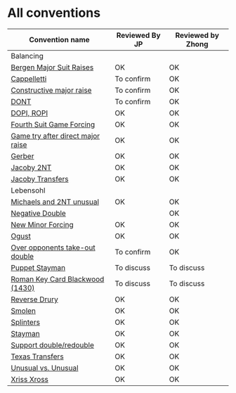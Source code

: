 # All conventions

| Convention name | Reviewed By JP | Reviewed by Zhong |
| --- | --- | --- |
| Balancing | | |
| [Bergen Major Suit Raises](bergen.md) | OK | OK |
| [Cappelletti](cappelletti.md) | To confirm | OK  |
| [Constructive major raise](constructive-major-raise.md) | To confirm  | OK |
| [DONT](dont.md) | To confirm | OK |
| [DOPI, ROPI](dopi.md) | OK | OK |
| [Fourth Suit Game Forcing](fourth-suit-forcing.md) | OK | OK |
| [Game try after direct major raise](game-try-help-suit.md) | OK |OK |
| [Gerber](gerber.md) | OK | OK|
| [Jacoby 2NT](jacoby-2nt.md) | OK | OK |
| [Jacoby Transfers](jacoby-transfers.md) | OK | OK |
| Lebensohl | | |
| [Michaels and 2NT unusual](michaels.md) | OK | OK |
| [Negative Double](negative-double.md) | | OK |
| [New Minor Forcing](new-minor-forcing.md) | OK | OK|
| [Ogust](ogust.md) | OK | OK |
| [Over opponents take-out double](over-opponents-take-out-double.md) | To confirm  | OK |
| [Puppet Stayman](puppet-stayman.md) | To discuss  | To discuss |
| [Roman Key Card Blackwood (1430)](1430.md) | To discuss | To discuss |
| [Reverse Drury](drury-reversed.md) | OK | OK |
| [Smolen](smolen.md) | OK |OK |
| [Splinters](splinters.md) | OK | OK  |
| [Stayman](stayman.md) | OK | OK |
| [Support double/redouble](support-double-redouble.md) | OK | OK |
| [Texas Transfers](texas-transfers.md) | OK |OK |
| [Unusual vs. Unusual](unusual-over-unusual.md) | OK |OK |
| [Xriss Xross](xriss-xross.md) | OK | OK |



